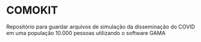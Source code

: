 # COMOKIT
Repositório para guardar arquivos de simulação da disseminação do COVID em uma população 10.000 pessoas utilizando o software GAMA
